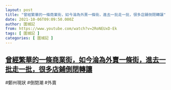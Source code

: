 ```yaml
---
layout: post
title: "曾經繁華的一條商業街，如今淪為外賣一條街，進去一批走一批，很多店鋪倒閉轉讓"
date: 2021-10-06T09:09:50.000Z
author: 圍城記
from: https://www.youtube.com/watch?v=2RoNEUxD-Ek
tags: [ 圍城記 ]
categories: [ 圍城記 ]
---
```

<!--1633511390000-->
[曾經繁華的一條商業街，如今淪為外賣一條街，進去一批走一批，很多店鋪倒閉轉讓](https://www.youtube.com/watch?v=2RoNEUxD-Ek)
------

<div>
#鄭州現狀 #倒閉潮 #外賣
</div>
